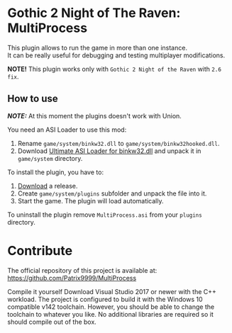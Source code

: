 # Gothic 2 Night of The Raven: MultiProcess

This plugin allows to run the game in more than one instance.   
It can be really useful for debugging and testing multiplayer modifications.

**NOTE!** This plugin works only with `Gothic 2 Night of the Raven` with `2.6 fix`.

## How to use

**_NOTE:_** At this moment the plugins doesn't work with Union.  

You need an ASI Loader to use this mod:

1. Rename `game/system/binkw32.dll` to `game/system/binkw32hooked.dll`. 
2. Download [Ultimate ASI Loader for binkw32.dll](https://github.com/user-attachments/files/22582498/binkw32.zip) and unpack it in `game/system` directory. 

To install the plugin, you have to:

1. [Download](https://github.com/Patrix9999/MultiProcess/releases) a release.
2. Create `game/system/plugins` subfolder and unpack the file into it.
3. Start the game. The plugin will load automatically.

To uninstall the plugin remove `MultiProcess.asi` from your `plugins` directory. 

# Contribute

The official repository of this project is available at: https://github.com/Patrix9999/MultiProcess

Compile it yourself
Download Visual Studio 2017 or newer with the C++ workload. The project is configured to build it with the Windows 10 compatible v142 toolchain. However, you should be able to change the toolchain to whatever you like. No additional libraries are required so it should compile out of the box.
